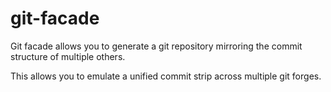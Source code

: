 # git-facade

Git facade allows you to generate a git repository mirroring the commit structure of multiple others.

This allows you to emulate a unified commit strip across multiple git forges.
